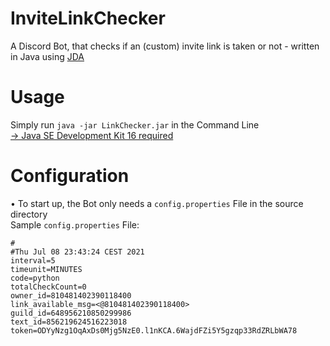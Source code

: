 # InviteLinkChecker

A Discord Bot, that checks if an (custom) invite link is taken or not - written in Java using [JDA](https://github.com/DV8FromTheWorld/JDA/)

# Usage

Simply run ``java -jar LinkChecker.jar`` in the Command Line  
[→ Java SE Development Kit 16 required](https://www.oracle.com/java/technologies/javase-jdk16-downloads.html)

# Configuration
• To start up, the Bot only needs a ``config.properties`` File in the source directory
<br>Sample ``config.properties`` File:
```
#
#Thu Jul 08 23:43:24 CEST 2021
interval=5
timeunit=MINUTES
code=python
totalCheckCount=0
owner_id=810481402390118400
link_available_msg=<@810481402390118400>
guild_id=648956210850299986
text_id=856219624516223018
token=ODYyNzg1OqAxDs0Mjg5NzE0.l1nKCA.6WajdFZi5Y5gzqp33RdZRLbWA78
```


